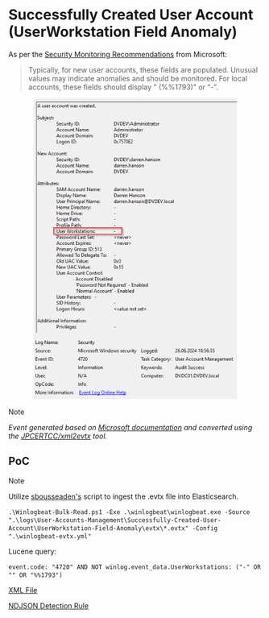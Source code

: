 # Successfully Created User Account (UserWorkstation Field Anomaly)

As per the [Security Monitoring Recommendations](https://learn.microsoft.com/en-us/previous-versions/windows/it-pro/windows-10/security/threat-protection/auditing/event-4720#security-monitoring-recommendations) from Microsoft:
> Typically, for new user accounts, these fields are populated. Unusual values may indicate anomalies and should be monitored. For local accounts, these fields should display "<value not set> (%%1793)" or “-”.

<div align="center">
    <img alt="Successfully Created User Account (UserWorkstation Field Anomaly)" src="/logs/User-Accounts-Management/Successfully-Created-User-Account/UserWorkstation-Field-Anomaly/img/UserWorkstation-Field-Anomaly.png" width="80%">
</div>

> [!NOTE]
> *Event generated based on [Microsoft documentation](https://learn.microsoft.com/en-us/previous-versions/windows/it-pro/windows-10/security/threat-protection/auditing/event-4720) and converted using the [JPCERTCC/xml2evtx](https://github.com/JPCERTCC/xml2evtx) tool.*

## PoC
> [!NOTE]
> Utilize [sbousseaden's](https://github.com/sbousseaden/EVTX-ATTACK-SAMPLES) script to ingest the .evtx file into Elasticsearch. 

```
.\Winlogbeat-Bulk-Read.ps1 -Exe .\winlogbeat\winlogbeat.exe -Source ".\logs\User-Accounts-Management\Successfully-Created-User-Account\UserWorkstation-Field-Anomaly\evtx\*.evtx" -Config ".\winlogbeat-evtx.yml"
```

Lucene query:

```
event.code: "4720" AND NOT winlog.event_data.UserWorkstations: ("-" OR "" OR "%%1793")
```

[XML File](/logs/User-Accounts-Management/Successfully-Created-User-Account/UserWorkstation-Field-Anomaly/xml/UserWorkstation-Field-Anomaly.xml)

[NDJSON Detection Rule](/logs/User-Accounts-Management/Successfully-Created-User-Account/UserWorkstation-Field-Anomaly/ndjson/POC-UserWorkstation-Field-Anomaly.ndjson)